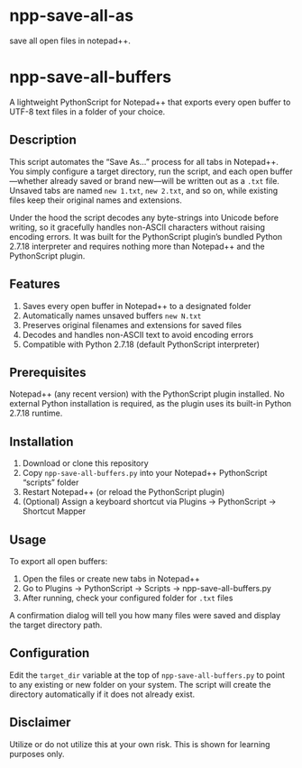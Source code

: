# npp-save-all-as
save all open files in notepad++. 

# npp-save-all-buffers

A lightweight PythonScript for Notepad++ that exports every open buffer to UTF-8 text files in a folder of your choice.

## Description

This script automates the “Save As…” process for all tabs in Notepad++. You simply configure a target directory, run the script, and each open buffer—whether already saved or brand new—will be written out as a `.txt` file. Unsaved tabs are named `new 1.txt`, `new 2.txt`, and so on, while existing files keep their original names and extensions.

Under the hood the script decodes any byte-strings into Unicode before writing, so it gracefully handles non-ASCII characters without raising encoding errors. It was built for the PythonScript plugin’s bundled Python 2.7.18 interpreter and requires nothing more than Notepad++ and the PythonScript plugin.

## Features

1. Saves every open buffer in Notepad++ to a designated folder  
2. Automatically names unsaved buffers `new N.txt`  
3. Preserves original filenames and extensions for saved files  
4. Decodes and handles non-ASCII text to avoid encoding errors  
5. Compatible with Python 2.7.18 (default PythonScript interpreter)  

## Prerequisites

Notepad++ (any recent version) with the PythonScript plugin installed. No external Python installation is required, as the plugin uses its built-in Python 2.7.18 runtime.

## Installation

1. Download or clone this repository  
2. Copy `npp-save-all-buffers.py` into your Notepad++ PythonScript “scripts” folder  
3. Restart Notepad++ (or reload the PythonScript plugin)  
4. (Optional) Assign a keyboard shortcut via Plugins → PythonScript → Shortcut Mapper  

## Usage

To export all open buffers:

1. Open the files or create new tabs in Notepad++  
2. Go to Plugins → PythonScript → Scripts → npp-save-all-buffers.py  
3. After running, check your configured folder for `.txt` files  

A confirmation dialog will tell you how many files were saved and display the target directory path.

## Configuration

Edit the `target_dir` variable at the top of `npp-save-all-buffers.py` to point to any existing or new folder on your system. The script will create the directory automatically if it does not already exist.

## Disclaimer

Utilize or do not utilize this at your own risk. This is shown for learning purposes only. 
